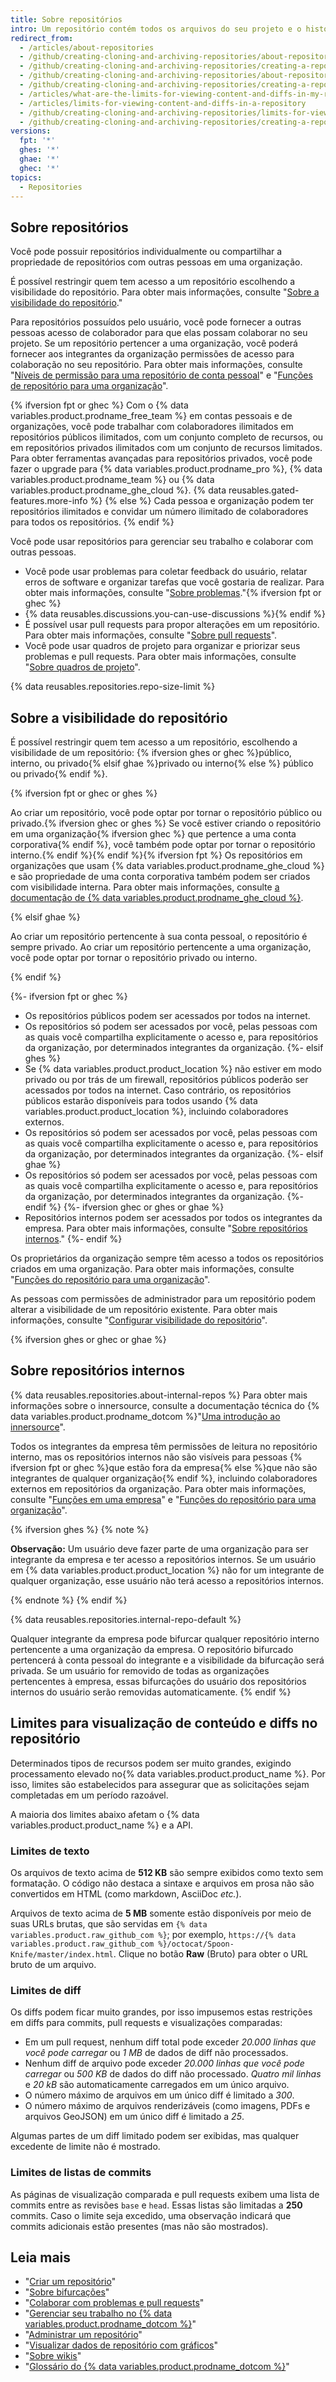 ```yaml
---
title: Sobre repositórios
intro: Um repositório contém todos os arquivos do seu projeto e o histórico de revisão de cada arquivo. Você pode discutir e gerenciar o trabalho do projeto dentro do repositório.
redirect_from:
  - /articles/about-repositories
  - /github/creating-cloning-and-archiving-repositories/about-repositories
  - /github/creating-cloning-and-archiving-repositories/creating-a-repository-on-github/about-repositories
  - /github/creating-cloning-and-archiving-repositories/about-repository-visibility
  - /github/creating-cloning-and-archiving-repositories/creating-a-repository-on-github/about-repository-visibility
  - /articles/what-are-the-limits-for-viewing-content-and-diffs-in-my-repository
  - /articles/limits-for-viewing-content-and-diffs-in-a-repository
  - /github/creating-cloning-and-archiving-repositories/limits-for-viewing-content-and-diffs-in-a-repository
  - /github/creating-cloning-and-archiving-repositories/creating-a-repository-on-github/limits-for-viewing-content-and-diffs-in-a-repository
versions:
  fpt: '*'
  ghes: '*'
  ghae: '*'
  ghec: '*'
topics:
  - Repositories
---
```


## Sobre repositórios

Você pode possuir repositórios individualmente ou compartilhar a propriedade de repositórios com outras pessoas em uma organização.

É possível restringir quem tem acesso a um repositório escolhendo a visibilidade do repositório. Para obter mais informações, consulte "[Sobre a visibilidade do repositório](#about-repository-visibility)."

Para repositórios possuídos pelo usuário, você pode fornecer a outras pessoas acesso de colaborador para que elas possam colaborar no seu projeto. Se um repositório pertencer a uma organização, você poderá fornecer aos integrantes da organização permissões de acesso para colaboração no seu repositório. Para obter mais informações, consulte "[Níveis de permissão para uma repositório de conta pessoal](/articles/permission-levels-for-a-user-account-repository/)" e "[Funções de repositório para uma organização](/organizations/managing-access-to-your-organizations-repositories/repository-roles-for-an-organization)".

{% ifversion fpt or ghec %}
Com o {% data variables.product.prodname_free_team %} em contas pessoais e de organizações, você pode trabalhar com colaboradores ilimitados em repositórios públicos ilimitados, com um conjunto completo de recursos, ou em repositórios privados ilimitados com um conjunto de recursos limitados. Para obter ferramentas avançadas para repositórios privados, você pode fazer o upgrade para {% data variables.product.prodname_pro %}, {% data variables.product.prodname_team %} ou {% data variables.product.prodname_ghe_cloud %}. {% data reusables.gated-features.more-info %}
{% else %}
Cada pessoa e organização podem ter repositórios ilimitados e convidar um número ilimitado de colaboradores para todos os repositórios.
{% endif %}

Você pode usar repositórios para gerenciar seu trabalho e colaborar com outras pessoas.
- Você pode usar problemas para coletar feedback do usuário, relatar erros de software e organizar tarefas que você gostaria de realizar. Para obter mais informações, consulte "[Sobre problemas](/github/managing-your-work-on-github/about-issues)."{% ifversion fpt or ghec %}
- {% data reusables.discussions.you-can-use-discussions %}{% endif %}
- É possível usar pull requests para propor alterações em um repositório. Para obter mais informações, consulte "[Sobre pull requests](/github/collaborating-with-issues-and-pull-requests/about-pull-requests)".
- Você pode usar quadros de projeto para organizar e priorizar seus problemas e pull requests. Para obter mais informações, consulte "[Sobre quadros de projeto](/github/managing-your-work-on-github/about-project-boards)".

{% data reusables.repositories.repo-size-limit %}

## Sobre a visibilidade do repositório

É possível restringir quem tem acesso a um repositório, escolhendo a visibilidade de um repositório: {% ifversion ghes or ghec %}público, interno, ou privado{% elsif ghae %}privado ou interno{% else %} público ou privado{% endif %}.

{% ifversion fpt or ghec or ghes %}

Ao criar um repositório, você pode optar por tornar o repositório público ou privado.{% ifversion ghec or ghes %} Se você estiver criando o repositório em uma organização{% ifversion ghec %} que pertence a uma conta corporativa{% endif %}, você também pode optar por tornar o repositório interno.{% endif %}{% endif %}{% ifversion fpt %} Os repositórios em organizações que usam {% data variables.product.prodname_ghe_cloud %} e são propriedade de uma conta corporativa também podem ser criados com visibilidade interna. Para obter mais informações, consulte [a documentação de {% data variables.product.prodname_ghe_cloud %}](/enterprise-cloud@latest/repositories/creating-and-managing-repositories/about-repositories).

{% elsif ghae %}

Ao criar um repositório pertencente à sua conta pessoal, o repositório é sempre privado. Ao criar um repositório pertencente a uma organização, você pode optar por tornar o repositório privado ou interno.

{% endif %}

{%- ifversion fpt or ghec %}
- Os repositórios públicos podem ser acessados por todos na internet.
- Os repositórios só podem ser acessados por você, pelas pessoas com as quais você compartilha explicitamente o acesso e, para repositórios da organização, por determinados integrantes da organização.
{%- elsif ghes %}
- Se {% data variables.product.product_location %} não estiver em modo privado ou por trás de um firewall, repositórios públicos poderão ser acessados por todos na internet. Caso contrário, os repositórios públicos estarão disponíveis para todos usando {% data variables.product.product_location %}, incluindo colaboradores externos.
- Os repositórios só podem ser acessados por você, pelas pessoas com as quais você compartilha explicitamente o acesso e, para repositórios da organização, por determinados integrantes da organização.
{%- elsif ghae %}
- Os repositórios só podem ser acessados por você, pelas pessoas com as quais você compartilha explicitamente o acesso e, para repositórios da organização, por determinados integrantes da organização.
{%- endif %}
{%- ifversion ghec or ghes or ghae %}
- Repositórios internos podem ser acessados por todos os integrantes da empresa. Para obter mais informações, consulte "[Sobre repositórios internos](#about-internal-repositories)."
{%- endif %}

Os proprietários da organização sempre têm acesso a todos os repositórios criados em uma organização. Para obter mais informações, consulte "[Funções do repositório para uma organização](/organizations/managing-access-to-your-organizations-repositories/repository-roles-for-an-organization)".

As pessoas com permissões de administrador para um repositório podem alterar a visibilidade de um repositório existente. Para obter mais informações, consulte "[Configurar visibilidade do repositório](/github/administering-a-repository/setting-repository-visibility)".

{% ifversion ghes or ghec or ghae %}
## Sobre repositórios internos

{% data reusables.repositories.about-internal-repos %} Para obter mais informações sobre o innersource, consulte a documentação técnica do {% data variables.product.prodname_dotcom %}"[Uma introdução ao innersource](https://resources.github.com/whitepapers/introduction-to-innersource/)".

Todos os integrantes da empresa têm permissões de leitura no repositório interno, mas os repositórios internos não são visíveis para pessoas {% ifversion fpt or ghec %}que estão fora da empresa{% else %}que não são integrantes de qualquer organização{% endif %}, incluindo colaboradores externos em repositórios da organização. Para obter mais informações, consulte "[Funções em uma empresa](/github/setting-up-and-managing-your-enterprise/roles-in-an-enterprise#enterprise-members)" e "[Funções do repositório para uma organização](/organizations/managing-access-to-your-organizations-repositories/repository-roles-for-an-organization)".

{% ifversion ghes %}
{% note %}

**Observação:** Um usuário deve fazer parte de uma organização para ser integrante da empresa e ter acesso a repositórios internos. Se um usuário em {% data variables.product.product_location %} não for um integrante de qualquer organização, esse usuário não terá acesso a repositórios internos.

{% endnote %}
{% endif %}

{% data reusables.repositories.internal-repo-default %}

Qualquer integrante da empresa pode bifurcar qualquer repositório interno pertencente a uma organização da empresa. O repositório bifurcado pertencerá à conta pessoal do integrante e a visibilidade da bifurcação será privada. Se um usuário for removido de todas as organizações pertencentes à empresa, essas bifurcações do usuário dos repositórios internos do usuário serão removidas automaticamente.
{% endif %}

## Limites para visualização de conteúdo e diffs no repositório

Determinados tipos de recursos podem ser muito grandes, exigindo processamento elevado no{% data variables.product.product_name %}. Por isso, limites são estabelecidos para assegurar que as solicitações sejam completadas em um período razoável.

A maioria dos limites abaixo afetam o {% data variables.product.product_name %} e a API.

### Limites de texto

Os arquivos de texto acima de **512 KB** são sempre exibidos como texto sem formatação. O código não destaca a sintaxe e arquivos em prosa não são convertidos em HTML (como markdown, AsciiDoc *etc.*).

Arquivos de texto acima de **5 MB** somente estão disponíveis por meio de suas URLs brutas, que são servidas em `{% data variables.product.raw_github_com %}`; por exemplo, `https://{% data variables.product.raw_github_com %}/octocat/Spoon-Knife/master/index.html`. Clique no botão **Raw** (Bruto) para obter o URL bruto de um arquivo.

### Limites de diff

Os diffs podem ficar muito grandes, por isso impusemos estas restrições em diffs para commits, pull requests e visualizações comparadas:

- Em um pull request, nenhum diff total pode exceder *20.000 linhas que você pode carregar* ou *1 MB* de dados de diff não processados.
- Nenhum diff de arquivo pode exceder *20.000 linhas que você pode carregar* ou *500 KB* de dados do diff não processado. *Quatro mil linhas* e *20 kB* são automaticamente carregados em um único arquivo.
- O número máximo de arquivos em um único diff é limitado a *300*.
- O número máximo de arquivos renderizáveis (como imagens, PDFs e arquivos GeoJSON) em um único diff é limitado a *25*.

Algumas partes de um diff limitado podem ser exibidas, mas qualquer excedente de limite não é mostrado.

### Limites de listas de commits

As páginas de visualização comparada e pull requests exibem uma lista de commits entre as revisões `base` e `head`. Essas listas são limitadas a **250** commits. Caso o limite seja excedido, uma observação indicará que commits adicionais estão presentes (mas não são mostrados).

## Leia mais

- "[Criar um repositório](/articles/creating-a-new-repository)"
- "[Sobre bifurcações](/github/collaborating-with-pull-requests/working-with-forks/about-forks)"
- "[Colaborar com problemas e pull requests](/categories/collaborating-with-issues-and-pull-requests)"
- "[Gerenciar seu trabalho no {% data variables.product.prodname_dotcom %}](/categories/managing-your-work-on-github/)"
- "[Administrar um repositório](/categories/administering-a-repository)"
- "[Visualizar dados de repositório com gráficos](/categories/visualizing-repository-data-with-graphs/)"
- "[Sobre wikis](/communities/documenting-your-project-with-wikis/about-wikis)"
- "[Glossário do {% data variables.product.prodname_dotcom %}](/articles/github-glossary)"

